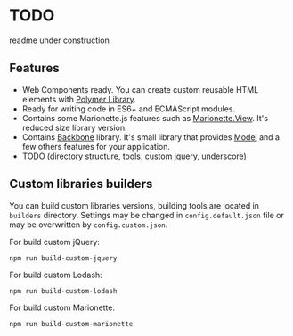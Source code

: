 # TODO

readme under construction

## Features

* Web Components ready. You can create custom reusable HTML elements with 
[Polymer Library](https://www.polymer-project.org/2.0/docs/devguide/feature-overview).
* Ready for writing code in ES6+ and ECMAScript modules.
* Contains some Marionette.js features such as [Marionette.View](https://marionettejs.com/docs/master/marionette.view.html).
    It's reduced size library version.
* Contains [Backbone](http://backbonejs.org) library. It's small library that provides [Model](http://backbonejs.org/#Model) 
    and a few others features for your application. 
* TODO (directory structure, tools, custom jquery, underscore)

##  Custom libraries builders

You can build custom libraries versions, building tools are located in `builders` directory. Settings may be changed 
in `config.default.json` file or may be overwritten by `config.custom.json`.

For build custom jQuery:
```
npm run build-custom-jquery
```

For build custom Lodash:
```
npm run build-custom-lodash
```

For build custom Marionette:
```
npm run build-custom-marionette
```
